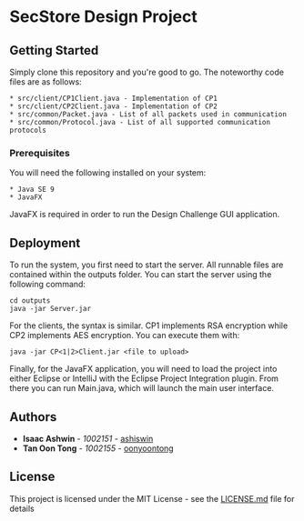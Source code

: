 # SecStore Design Project

## Getting Started

Simply clone this repository and you're good to go. The noteworthy code files are as follows:

```
* src/client/CP1Client.java - Implementation of CP1
* src/client/CP2Client.java - Implementation of CP2
* src/common/Packet.java - List of all packets used in communication
* src/common/Protocol.java - List of all supported communication protocols
```

### Prerequisites

You will need the following installed on your system:

```
* Java SE 9
* JavaFX
```

JavaFX is required in order to run the Design Challenge GUI application.

## Deployment

To run the system, you first need to start the server. All runnable files are contained within the outputs folder. You can start the server using the following command:
```
cd outputs
java -jar Server.jar
```

For the clients, the syntax is similar. CP1 implements RSA encryption while CP2 implements AES encryption. You can execute them with:
```
java -jar CP<1|2>Client.jar <file to upload>
```

Finally, for the JavaFX application, you will need to load the project into either Eclipse or IntelliJ with the Eclipse Project Integration plugin. From there you can run Main.java, which will launch the main user interface.

## Authors

* **Isaac Ashwin** - *1002151* - [ashiswin](https://github.com/ashiswin)
* **Tan Oon Tong** - *1002155* - [oonyoontong](https://github.com/oonyoontong)

## License

This project is licensed under the MIT License - see the [LICENSE.md](LICENSE.md) file for details

